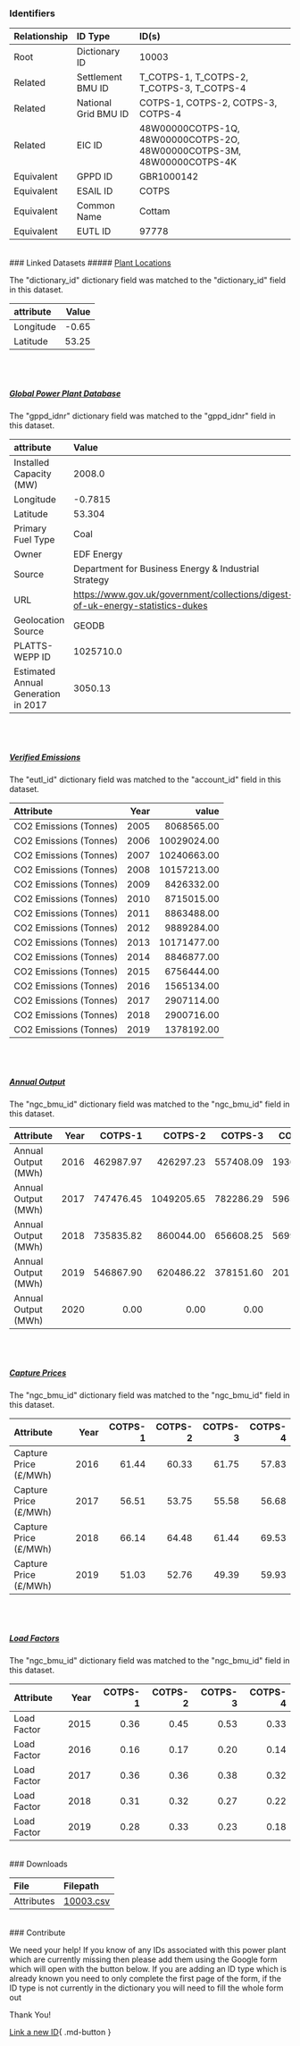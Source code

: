 ### Identifiers

| Relationship   | ID Type              | ID(s)                                                                  |
|:---------------|:---------------------|:-----------------------------------------------------------------------|
| Root           | Dictionary ID        | 10003                                                                  |
| Related        | Settlement BMU ID    | T_COTPS-1, T_COTPS-2, T_COTPS-3, T_COTPS-4                             |
| Related        | National Grid BMU ID | COTPS-1, COTPS-2, COTPS-3, COTPS-4                                     |
| Related        | EIC ID               | 48W00000COTPS-1Q, 48W00000COTPS-2O, 48W00000COTPS-3M, 48W00000COTPS-4K |
| Equivalent     | GPPD ID              | GBR1000142                                                             |
| Equivalent     | ESAIL ID             | COTPS                                                                  |
| Equivalent     | Common Name          | Cottam                                                                 |
| Equivalent     | EUTL ID              | 97778                                                                  |

<br>
### Linked Datasets
##### <a href="https://osuked.github.io/Power-Station-Dictionary/datasets/plant-locations">Plant Locations</a>



The "dictionary_id" dictionary field was matched to the "dictionary_id" field in this dataset.

| attribute   |   Value |
|:------------|--------:|
| Longitude   |   -0.65 |
| Latitude    |   53.25 |

<br><br>
##### <a href="https://osuked.github.io/Power-Station-Dictionary/datasets/global-power-plant-database">Global Power Plant Database</a>



The "gppd_idnr" dictionary field was matched to the "gppd_idnr" field in this dataset.

| attribute                           | Value                                                                          |
|:------------------------------------|:-------------------------------------------------------------------------------|
| Installed Capacity (MW)             | 2008.0                                                                         |
| Longitude                           | -0.7815                                                                        |
| Latitude                            | 53.304                                                                         |
| Primary Fuel Type                   | Coal                                                                           |
| Owner                               | EDF Energy                                                                     |
| Source                              | Department for Business Energy & Industrial Strategy                           |
| URL                                 | https://www.gov.uk/government/collections/digest-of-uk-energy-statistics-dukes |
| Geolocation Source                  | GEODB                                                                          |
| PLATTS-WEPP ID                      | 1025710.0                                                                      |
| Estimated Annual Generation in 2017 | 3050.13                                                                        |

<br><br>
##### <a href="https://osuked.github.io/Power-Station-Dictionary/datasets/verified-emissions">Verified Emissions</a>



The "eutl_id" dictionary field was matched to the "account_id" field in this dataset.

| Attribute              |   Year |       value |
|:-----------------------|-------:|------------:|
| CO2 Emissions (Tonnes) |   2005 |  8068565.00 |
| CO2 Emissions (Tonnes) |   2006 | 10029024.00 |
| CO2 Emissions (Tonnes) |   2007 | 10240663.00 |
| CO2 Emissions (Tonnes) |   2008 | 10157213.00 |
| CO2 Emissions (Tonnes) |   2009 |  8426332.00 |
| CO2 Emissions (Tonnes) |   2010 |  8715015.00 |
| CO2 Emissions (Tonnes) |   2011 |  8863488.00 |
| CO2 Emissions (Tonnes) |   2012 |  9889284.00 |
| CO2 Emissions (Tonnes) |   2013 | 10171477.00 |
| CO2 Emissions (Tonnes) |   2014 |  8846877.00 |
| CO2 Emissions (Tonnes) |   2015 |  6756444.00 |
| CO2 Emissions (Tonnes) |   2016 |  1565134.00 |
| CO2 Emissions (Tonnes) |   2017 |  2907114.00 |
| CO2 Emissions (Tonnes) |   2018 |  2900716.00 |
| CO2 Emissions (Tonnes) |   2019 |  1378192.00 |

<br><br>
##### <a href="https://osuked.github.io/Power-Station-Dictionary/datasets/annual-output">Annual Output</a>



The "ngc_bmu_id" dictionary field was matched to the "ngc_bmu_id" field in this dataset.

| Attribute           |   Year |   COTPS-1 |    COTPS-2 |   COTPS-3 |   COTPS-4 |
|:--------------------|-------:|----------:|-----------:|----------:|----------:|
| Annual Output (MWh) |   2016 | 462987.97 |  426297.23 | 557408.09 | 193660.58 |
| Annual Output (MWh) |   2017 | 747476.45 | 1049205.65 | 782286.29 | 596559.60 |
| Annual Output (MWh) |   2018 | 735835.82 |  860044.00 | 656608.25 | 569976.73 |
| Annual Output (MWh) |   2019 | 546867.90 |  620486.22 | 378151.60 | 201143.12 |
| Annual Output (MWh) |   2020 |      0.00 |       0.00 |      0.00 |      0.00 |

<br><br>
##### <a href="https://osuked.github.io/Power-Station-Dictionary/datasets/capture-prices">Capture Prices</a>



The "ngc_bmu_id" dictionary field was matched to the "ngc_bmu_id" field in this dataset.

| Attribute             |   Year |   COTPS-1 |   COTPS-2 |   COTPS-3 |   COTPS-4 |
|:----------------------|-------:|----------:|----------:|----------:|----------:|
| Capture Price (£/MWh) |   2016 |     61.44 |     60.33 |     61.75 |     57.83 |
| Capture Price (£/MWh) |   2017 |     56.51 |     53.75 |     55.58 |     56.68 |
| Capture Price (£/MWh) |   2018 |     66.14 |     64.48 |     61.44 |     69.53 |
| Capture Price (£/MWh) |   2019 |     51.03 |     52.76 |     49.39 |     59.93 |

<br><br>
##### <a href="https://osuked.github.io/Power-Station-Dictionary/datasets/load-factors">Load Factors</a>



The "ngc_bmu_id" dictionary field was matched to the "ngc_bmu_id" field in this dataset.

| Attribute   |   Year |   COTPS-1 |   COTPS-2 |   COTPS-3 |   COTPS-4 |
|:------------|-------:|----------:|----------:|----------:|----------:|
| Load Factor |   2015 |      0.36 |      0.45 |      0.53 |      0.33 |
| Load Factor |   2016 |      0.16 |      0.17 |      0.20 |      0.14 |
| Load Factor |   2017 |      0.36 |      0.36 |      0.38 |      0.32 |
| Load Factor |   2018 |      0.31 |      0.32 |      0.27 |      0.22 |
| Load Factor |   2019 |      0.28 |      0.33 |      0.23 |      0.18 |


<br>
### Downloads


| File       | Filepath                                                                              |
|:-----------|:--------------------------------------------------------------------------------------|
| Attributes | [10003.csv](https://osuked.github.io/Power-Station-Dictionary/object_attrs/10003.csv) |


<br>
### Contribute

We need your help! If you know of any IDs associated with this power plant which are currently missing then please add them using the Google form which will open with the button below. If you are adding an ID type which is already known you need to only complete the first page of the form, if the ID type is not currently in the dictionary you will need to fill the whole form out

Thank You!

[Link a new ID](https://docs.google.com/forms/d/e/1FAIpQLSc5jRsQ7NgiLLXbwo9PUdwTQyuqbRwThltG56-o6NVSe7E_nw/viewform?usp=pp_url&entry.251912331=10003){ .md-button }